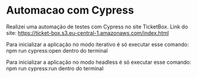 # Automacao com Cypress
 Realizei uma automação de testes com Cypress no site TicketBox.
 Link do site: https://ticket-box.s3.eu-central-1.amazonaws.com/index.html
 
Para inicializar a aplicação no modo iterativo é só executar esse comando: npm run cypress:open dentro do terminal

Para inicializar a aplicação no modo headless é só executar esse comando: npm run cypress:run dentro do terminal
